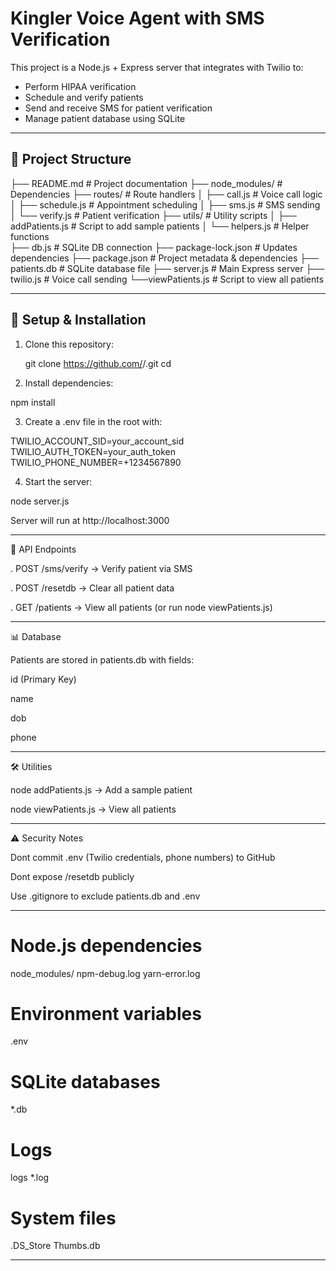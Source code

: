 # Kingler Voice Agent with SMS Verification

This project is a Node.js + Express server that integrates with Twilio to:
- Perform HIPAA verification
- Schedule and verify patients
- Send and receive SMS for patient verification
- Manage patient database using SQLite

------------------------------------------------------------------------------

## 📂 Project Structure
├── README.md # Project documentation
├── node_modules/ # Dependencies
├── routes/ # Route handlers
│ ├── call.js # Voice call logic
│ ├── schedule.js # Appointment scheduling
│ ├── sms.js # SMS sending
│ └── verify.js # Patient verification
├── utils/ # Utility scripts
│ ├── addPatients.js # Script to add sample patients
│ └── helpers.js # Helper functions  
├── db.js # SQLite DB connection
├── package-lock.json # Updates dependencies
├── package.json # Project metadata & dependencies
├── patients.db # SQLite database file
├── server.js # Main Express server
├── twilio.js # Voice call sending
└──viewPatients.js # Script to view all patients

------------------------------------------------------------------------------

## 🚀 Setup & Installation

1. Clone this repository:
   
   git clone https://github.com/<your-username>/<repo-name>.git
   cd <repo-name>

2. Install dependencies:

npm install

3. Create a .env file in the root with:

TWILIO_ACCOUNT_SID=your_account_sid
TWILIO_AUTH_TOKEN=your_auth_token
TWILIO_PHONE_NUMBER=+1234567890

4. Start the server:

node server.js

Server will run at http://localhost:3000

------------------------------------------------------------------------------

🧪 API Endpoints

. POST /sms/verify → Verify patient via SMS

. POST /resetdb → Clear all patient data

. GET /patients → View all patients (or run node viewPatients.js)

------------------------------------------------------------------------------

📊 Database

Patients are stored in patients.db with fields:

id (Primary Key)

name

dob

phone

------------------------------------------------------------------------------

🛠 Utilities

node addPatients.js → Add a sample patient

node viewPatients.js → View all patients

------------------------------------------------------------------------------

⚠️ Security Notes

Dont commit .env (Twilio credentials, phone numbers) to GitHub

Dont expose /resetdb publicly

Use .gitignore to exclude patients.db and .env

------------------------------------------------------------------------------

# Node.js dependencies
node_modules/
npm-debug.log
yarn-error.log

# Environment variables
.env

# SQLite databases
*.db

# Logs
logs
*.log

# System files
.DS_Store
Thumbs.db

------------------------------------------------------------------------------